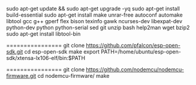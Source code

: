 sudo apt-get update && sudo apt-get upgrade -yq
sudo apt-get install build-essential
sudo apt-get install make unrar-free autoconf automake libtool gcc g++ gperf     flex bison texinfo gawk ncurses-dev libexpat-dev python-dev python python-serial     sed git unzip bash help2man wget bzip2
sudo apt-get install libtool-bin

================
git clone https://github.com/pfalcon/esp-open-sdk.git
cd esp-open-sdk
make
export PATH=/home/ubuntu/esp-open-sdk/xtensa-lx106-elf/bin:$PATH

================
git clone https://github.com/nodemcu/nodemcu-firmware.git
cd nodemcu-firmware/
make


